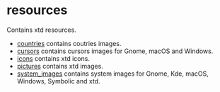 # resources

Contains xtd resources.

* [countries](countries) contains coutries images.
* [cursors](cursors) contains cursors images for Gnome, macOS and Windows.
* [icons](icons) contains xtd icons.
* [pictures](pictures) contains xtd images.
* [system_images](system_images) contains system images for Gnome, Kde, macOS, Windows, Symbolic and xtd.

